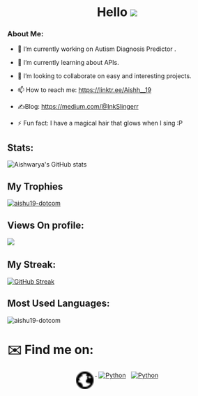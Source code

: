 <h1 align="center">Hello  <img src="https://raw.githubusercontent.com/MartinHeinz/MartinHeinz/master/wave.gif" width="30px"> </h1>

### About Me: 

- 🔭 I’m currently working on Autism Diagnosis Predictor .
- 🌱 I’m currently learning about APIs.
- 👯 I’m looking to collaborate on easy and interesting projects.
- 📫 How to reach me: https://linktr.ee/Aishh__19
- ✍️Blog: https://medium.com/@InkSlingerr

- ⚡ Fun fact: I have a magical hair that glows when I sing :P

## Stats:
![Aishwarya's GitHub stats](https://github-readme-stats.vercel.app/api?username=aishu19-dotcom&show_icons=true&theme=radical)


## My Trophies
<p align = "left"> <a href="https://github.com/ryo-ma/github-profile-trophy"><img src="https://github-profile-trophy.vercel.app/?username=aishu19-dotcom" alt="aishu19-dotcom" /></a> </p>

## Views On profile:
![](https://komarev.com/ghpvc/?username=aishu19-dotcom&color=orange)

## My Streak:
[![GitHub Streak](http://github-readme-streak-stats.herokuapp.com?user=aishu19-dotcom)](https://git.io/streak-stats)

## Most Used Languages:
<img src="https://github-readme-stats.vercel.app/api/top-langs?username=aishu19-dotcom&show_icons=true&locale=en&layout=compact" alt="aishu19-dotcom" />

# ✉️ Find me on:


<p align="center">
 <a href="https://github.com/aishu19-dotcom/" target="_blank" rel="noopener noreferrer"> <img src="https://raw.githubusercontent.com/iconic/open-iconic/master/svg/globe.svg" alt="Python" height="40" style="vertical-align:top; margin:4px"> </a>
 <a href="https://www.linkedin.com/in/a-p-aishwarya-lakshmi-7741a3204/" target="_blank" rel="noopener noreferrer"> <img src="https://cdn.jsdelivr.net/npm/simple-icons@v3/icons/linkedin.svg" alt="Python" height="40" style="vertical-align:top; margin:4px"></a>
 <a href="mailto:aishucool34@gmail.com"> <img src="https://cdn.jsdelivr.net/npm/simple-icons@v3/icons/gmail.svg" alt="Python" height="40" style="vertical-align:top; margin:4px"></a>
</p>
 
